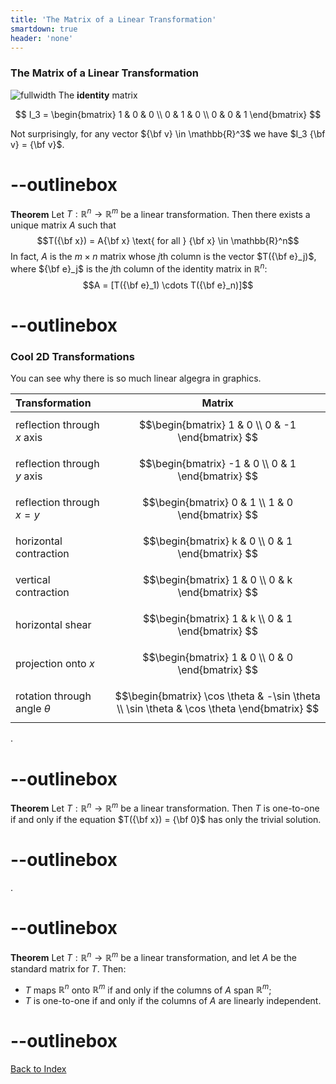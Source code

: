 ```yaml
---
title: 'The Matrix of a Linear Transformation'
smartdown: true
header: 'none'
---
```


### The Matrix of a Linear Transformation

![fullwidth](https://www.youtube.com/watch?v=rHLEWRxRGiM&list=PLZHQObOWTQDPD3MizzM2xVFitgF8hE_ab&index=5)
The **identity** matrix 

$$ I_3 = 
\begin{bmatrix}
1 & 0 & 0 \\
0 & 1 & 0 \\
0 & 0 & 1 
\end{bmatrix}
$$

Not surprisingly, for any vector ${\bf v} \in \mathbb{R}^3$ we have $I_3 {\bf v} = {\bf v}$.

# --outlinebox
**Theorem** Let $T:\mathbb{R}^n \rightarrow \mathbb{R}^m$ be a linear transformation.  Then there exists a unique matrix $A$ such that $$T({\bf x}) = A{\bf x} \text{  for all } {\bf x} \in \mathbb{R}^n$$
In fact, $A$ is the $m \times n$ matrix whose $j$th column is the vector $T({\bf e}_j)$, where ${\bf e}_j$ is the $j$th column of the identity matrix in $\mathbb{R}^n$: $$A = [T({\bf e}_1) \cdots T({\bf e}_n)]$$
# --outlinebox

### Cool 2D Transformations
You can see why there is so much linear algegra in graphics.  

| Transformation | Matrix         |
|:---------------| :-------------:|
| reflection through $x$ axis   | $$\begin{bmatrix} 1 & 0 \\ 0 & -1 \end{bmatrix} $$|
| reflection through $y$ axis   | $$\begin{bmatrix} -1 & 0 \\ 0 & 1 \end{bmatrix} $$|
| reflection through $x=y$      | $$\begin{bmatrix} 0 & 1 \\ 1 & 0 \end{bmatrix} $$|
| horizontal contraction        | $$\begin{bmatrix} k & 0 \\ 0 & 1 \end{bmatrix} $$|
| vertical contraction          | $$\begin{bmatrix} 1 & 0 \\ 0 & k \end{bmatrix} $$|
| horizontal shear              | $$\begin{bmatrix} 1 & k \\ 0 & 1 \end{bmatrix} $$|
| projection onto $x$           | $$\begin{bmatrix} 1 & 0 \\ 0 & 0 \end{bmatrix} $$|
| rotation through angle $\theta$ | $$\begin{bmatrix} \cos \theta & -\sin \theta \\ \sin \theta & \cos \theta \end{bmatrix} $$|

.
# --outlinebox
**Theorem** Let $T:\mathbb{R}^n \rightarrow \mathbb{R}^m$ be a linear transformation. Then $T$ is one-to-one if and only if the equation $T({\bf x}) = {\bf 0}$ has only the trivial solution.
# --outlinebox
.
# --outlinebox
**Theorem** Let $T:\mathbb{R}^n \rightarrow \mathbb{R}^m$ be a linear transformation, and let $A$ be the standard matrix for $T$. Then:
 - $T$ maps $\mathbb{R}^n$ onto $\mathbb{R}^m$ if and only if the columns of $A$ span $\mathbb{R}^m$;
 - $T$ is one-to-one if and only if the columns of $A$ are linearly independent.
# --outlinebox

[Back to Index](/pages/andre)
